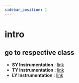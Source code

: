 ```yaml
---
sidebar_position: 1
---
```


# intro

## go to respective class

* **SY Instrumentation** : [link](category/sy-instru)
* **TY Instrumentation** : [link](category/ty-instru)
* **LY Instrumentation** : [link](category/ly-instru)